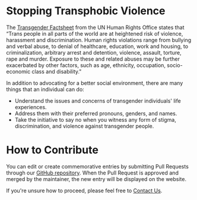 # Stopping Transphobic Violence

The [Transgender Factsheet](https://www.unfe.org/en/know-the-facts/challenges-solutions/transgender) from the UN Human Rights Office states that “Trans people in all parts of the world are at heightened risk of violence, harassment and discrimination.
Human rights violations range from bullying and verbal abuse, to denial of healthcare, education, work and housing, to criminalization, arbitrary arrest and detention, violence, assault, torture, rape and murder.
Exposure to these and related abuses may be further exacerbated by other factors, such as age, ethnicity, occupation, socio-economic class and disability."  

In addition to advocating for a better social environment, there are many things that an individual can do:

- Understand the issues and concerns of transgender individuals' life experiences.  
- Address them with their preferred pronouns, genders, and names.  
- Take the initiative to say no when you witness any form of stigma, discrimination, and violence against transgender people.  

# How to Contribute

You can edit or create commemorative entries by submitting Pull Requests through our [GitHub repository](https://github.com/one-among-us/data).
When the Pull Request is approved and merged by the maintainer, the new entry will be displayed on the website.  

If you're unsure how to proceed, please feel free to [Contact Us](/about).